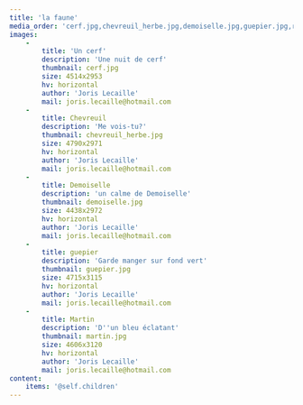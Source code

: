 ```yaml
---
title: 'la faune'
media_order: 'cerf.jpg,chevreuil_herbe.jpg,demoiselle.jpg,guepier.jpg,renard.jpg,renardeau.jpg,martin.jpg'
images:
    -
        title: 'Un cerf'
        description: 'Une nuit de cerf'
        thumbnail: cerf.jpg
        size: 4514x2953
        hv: horizontal
        author: 'Joris Lecaille'
        mail: joris.lecaille@hotmail.com
    -
        title: Chevreuil
        description: 'Me vois-tu?'
        thumbnail: chevreuil_herbe.jpg
        size: 4790x2971
        hv: horizontal
        author: 'Joris Lecaille'
        mail: joris.lecaille@hotmail.com
    -
        title: Demoiselle
        description: 'un calme de Demoiselle'
        thumbnail: demoiselle.jpg
        size: 4438x2972
        hv: horizontal
        author: 'Joris Lecaille'
        mail: joris.lecaille@hotmail.com
    -
        title: guepier
        description: 'Garde manger sur fond vert'
        thumbnail: guepier.jpg
        size: 4715x3115
        hv: horizontal
        author: 'Joris Lecaille'
        mail: joris.lecaille@hotmail.com
    -
        title: Martin
        description: 'D''un bleu éclatant'
        thumbnail: martin.jpg
        size: 4606x3120
        hv: horizontal
        author: 'Joris Lecaille'
        mail: joris.lecaille@hotmail.com
content:
    items: '@self.children'
---
```


